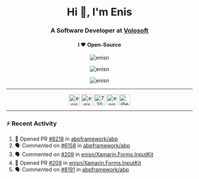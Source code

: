 <h1 align="center">Hi 👋, I'm Enis</h1>
<h3 align="center">A Software Developer at <a href="/volosoft">Volosoft</a></h3>

<h4 align="center"> I ❤ Open-Source</h4>

<p align="center"> <img src="https://komarev.com/ghpvc/?username=enisn" alt="enisn" /> </p>

<p align="center">
<img src="https://github-readme-stats.vercel.app/api/top-langs/?username=enisn&layout=compact" alt="enisn" />
</p>

<p align="center">
<img src="https://github-readme-stats.vercel.app/api?username=enisn&show_icons=true" alt="enisn" />
</p>

<hr />

<p align="center">
<a href="https://dev.to/enisn" target="blank"><img align="center" src="https://cdn.jsdelivr.net/npm/simple-icons@3.0.1/icons/dev-dot-to.svg" alt="enisn" height="30" width="30" /></a>
<a href="https://twitter.com/enisnecipoglu" target="blank"><img align="center" src="https://cdn.jsdelivr.net/npm/simple-icons@3.0.1/icons/twitter.svg" alt="enisnecipoglu" height="30" width="30" /></a>
<a href="https://stackoverflow.com/users/7200126" target="blank"><img align="center" src="https://cdn.jsdelivr.net/npm/simple-icons@3.0.1/icons/stackoverflow.svg" alt="7200126" height="30" width="30" /></a>
<a href="https://instagram.com/enisnecipoglu" target="blank"><img align="center" src="https://cdn.jsdelivr.net/npm/simple-icons@3.0.1/icons/instagram.svg" alt="enisnecipoglu" height="30" width="30" /></a>
<a href="https://medium.com/@enis.necipoglu" target="blank"><img align="center" src="https://cdn.jsdelivr.net/npm/simple-icons@3.0.1/icons/medium.svg" alt="@enis.necipoglu" height="30" width="30" /></a>
</p>

<hr />

### :zap: Recent Activity

<!--START_SECTION:activity-->
1. 💪 Opened PR [#8218](https://github.com/abpframework/abp/pull/8218) in [abpframework/abp](https://github.com/abpframework/abp)
2. 🗣 Commented on [#6158](https://github.com/abpframework/abp/issues/6158) in [abpframework/abp](https://github.com/abpframework/abp)
3. 🗣 Commented on [#209](https://github.com/enisn/Xamarin.Forms.InputKit/issues/209) in [enisn/Xamarin.Forms.InputKit](https://github.com/enisn/Xamarin.Forms.InputKit)
4. 💪 Opened PR [#209](https://github.com/enisn/Xamarin.Forms.InputKit/pull/209) in [enisn/Xamarin.Forms.InputKit](https://github.com/enisn/Xamarin.Forms.InputKit)
5. 🗣 Commented on [#8191](https://github.com/abpframework/abp/issues/8191) in [abpframework/abp](https://github.com/abpframework/abp)
<!--END_SECTION:activity-->
